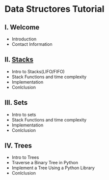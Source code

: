 # Data Structores Tutorial
## I. Welcome
* Introduction
* Contact Information
## II. [Stacks](1-Stacks.md)
* Intro to Stacks(LIFO/FIFO)
* Stack Functions and time complexity
* Implementation
* Conlclusion
## III. Sets
* Intro to sets
* Stack Functions and time complexity
* Implementation
* Conlclusion
## IV. Trees
* Intro to Trees
* Traverse a Binary Tree in Python
* Implement a Tree Using a Python Library
* Conlclusion
